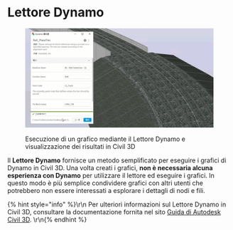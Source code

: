# Lettore Dynamo

<figure><img src="../.gitbook/assets/Rail_PlaceTies_Player (1).gif" alt=""><figcaption><p>Esecuzione di un grafico mediante il Lettore Dynamo e visualizzazione dei risultati in Civil 3D</p></figcaption></figure>

Il **Lettore Dynamo** fornisce un metodo semplificato per eseguire i grafici di Dynamo in Civil 3D. Una volta creati i grafici, **non è necessaria alcuna esperienza con Dynamo** per utilizzare il lettore ed eseguire i grafici. In questo modo è più semplice condividere grafici con altri utenti che potrebbero non essere interessati a esplorare i dettagli di nodi e fili.

{% hint style="info" %}\r\n Per ulteriori informazioni sul Lettore Dynamo in Civil 3D, consultare la documentazione fornita nel sito [Guida di Autodesk Civil 3D](https://help.autodesk.com/view/CIV3D/2024/ITA/?guid=Civil3D_Dynamo_Dynamo_Player_html). \r\n{% endhint %}
